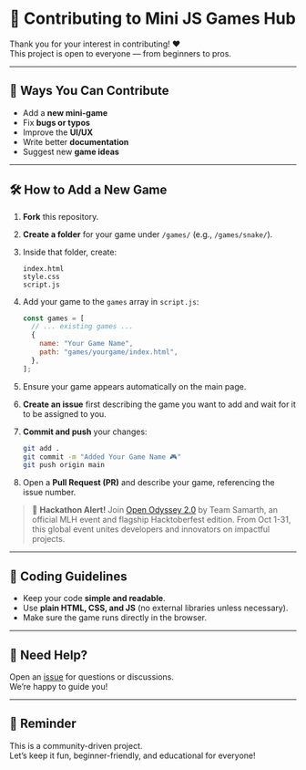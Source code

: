 # 🤝 Contributing to Mini JS Games Hub

Thank you for your interest in contributing! ❤️  
This project is open to everyone — from beginners to pros.

---

## 🧩 Ways You Can Contribute
- Add a **new mini-game**
- Fix **bugs or typos**
- Improve the **UI/UX**
- Write better **documentation**
- Suggest new **game ideas**

---

## 🛠️ How to Add a New Game

1. **Fork** this repository.  
2. **Create a folder** for your game under `/games/` (e.g., `/games/snake/`).  
3. Inside that folder, create:
   ```
   index.html
   style.css
   script.js
   ```
4. Add your game to the `games` array in `script.js`:
   ```javascript
   const games = [
     // ... existing games ...
     {
       name: "Your Game Name",
       path: "games/yourgame/index.html",
     },
   ];
   ```

5. Ensure your game appears automatically on the main page.
6. **Create an issue** first describing the game you want to add and wait for it to be assigned to you.
7. **Commit and push** your changes:
   ```bash
   git add .
   git commit -m "Added Your Game Name 🎮"
   git push origin main
   ```
8. Open a **Pull Request (PR)** and describe your game, referencing the issue number.

> 🎉 **Hackathon Alert!** Join [Open Odyssey 2.0](https://open-odyssey.samarthtmsl.in) by Team Samarth, an official MLH event and flagship Hacktoberfest edition. From Oct 1-31, this global event unites developers and innovators on impactful projects.

---

## 🧹 Coding Guidelines
- Keep your code **simple and readable**.  
- Use **plain HTML, CSS, and JS** (no external libraries unless necessary).  
- Make sure the game runs directly in the browser.

---

## 💬 Need Help?
Open an [issue](https://github.com/ritaban06/mini-js-games-hub/issues) for questions or discussions.  
We’re happy to guide you!

---

## 🌟 Reminder
This is a community-driven project.  
Let’s keep it fun, beginner-friendly, and educational for everyone!
